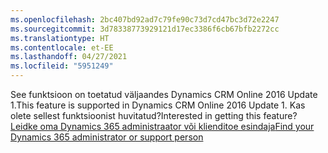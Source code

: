 ```yaml
---
ms.openlocfilehash: 2bc407bd92ad7c79fe90c73d7cd47bc3d72e2247
ms.sourcegitcommit: 3d78338773929121d17ec3386f6cb67bfb2272cc
ms.translationtype: HT
ms.contentlocale: et-EE
ms.lasthandoff: 04/27/2021
ms.locfileid: "5951249"
---
```

<span data-ttu-id="fec1c-101">See funktsioon on toetatud väljaandes Dynamics CRM Online 2016 Update 1.</span><span class="sxs-lookup"><span data-stu-id="fec1c-101">This feature is supported in Dynamics CRM Online 2016 Update 1.</span></span> <span data-ttu-id="fec1c-102">Kas olete sellest funktsioonist huvitatud?</span><span class="sxs-lookup"><span data-stu-id="fec1c-102">Interested in getting this feature?</span></span> [<span data-ttu-id="fec1c-103">Leidke oma Dynamics 365 administraator või klienditoe esindaja</span><span class="sxs-lookup"><span data-stu-id="fec1c-103">Find your Dynamics 365 administrator or support person</span></span>](/dynamics365/customerengagement/on-premises/basics/find-administrator-support)